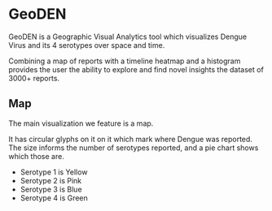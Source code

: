 # GeoDEN
 
 GeoDEN is a Geographic Visual Analytics tool which visualizes Dengue Virus and its 4 serotypes over space and time.

 Combining a map of reports with a timeline heatmap and a histogram provides the user the ability to explore and find novel insights the dataset of 3000+ reports.

 ## Map

 The main visualization we feature is a map.

 It has circular glyphs on it on it which mark where Dengue was reported.  The size informs the number of serotypes reported, and a pie chart shows which those are.

 - Serotype 1 is Yellow
 - Serotype 2 is Pink
 - Serotype 3 is Blue
 - Serotype 4 is Green
